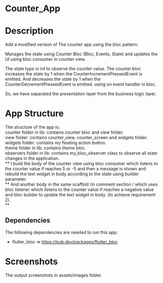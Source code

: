 # Counter_App

# Description

Add a modified version of The counter app using the bloc pattern:

Manages the state using Counter Bloc (Bloc, Events, State)
and updates the UI using bloc consumer in counter view.

The state type in int to observe the counter value.
The counter bloc increases the state by 1 when the CounterIncrementPressedEvent is emitted.
And decreases the state by 1 when the CounterDecrementPressedEvent is emitted. using on event
handler in bloc.

So, we have separated the presentation layer from the business logic layer.

# App Structure
The structure of the app is:             
counter folder in lib: contains counter bloc and view folder.     
view folder: contains counter_view, counter_screen and widgets folder.         
widgets folder: contains my floating action button.    
theme folder in lib: contains theme bloc.    
observers folder in lib: contains my_bloc_observer class to observe all state changes in the application.     
** 
I build the body of the counter view using bloc consumer which listens to the counter value if reaches 5 or -5 and
then a message is shown and
rebuild the text widget in body according to the state using builder parameter.       
** 
And another body in the same scaffold /in comment section / which uses bloc listener which listens to the counter value if
reaches a negative value and bloc builder to update the text widget in body. (to achieve requirement 2).      
** 

## Dependencies

The following dependencies are needed to run this app:

- flutter_bloc  => https://pub.dev/packages/flutter_bloc

# Screenshots

The output screenshots in assets/images folder.